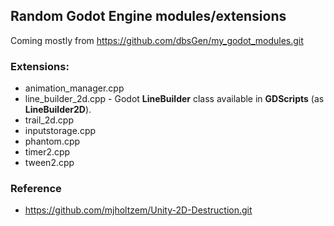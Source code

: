 ## Random Godot Engine modules/extensions

Coming mostly from  https://github.com/dbsGen/my_godot_modules.git

### Extensions:
 * animation_manager.cpp
 * line_builder_2d.cpp - Godot **LineBuilder** class available in **GDScripts** (as **LineBuilder2D**).
 * trail_2d.cpp
 * inputstorage.cpp
 * phantom.cpp
 * timer2.cpp
 * tween2.cpp
 
### Reference
 * https://github.com/mjholtzem/Unity-2D-Destruction.git
